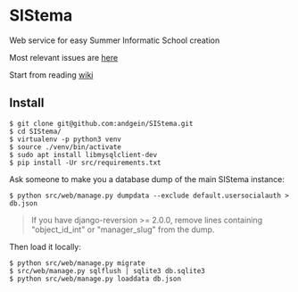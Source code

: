 SIStema
=======

Web service for easy Summer Informatic School creation

Most relevant issues are [here](https://github.com/andgein/SIStema/milestone/2)

Start from reading [wiki](https://github.com/andgein/SIStema/wiki)

## Install

    $ git clone git@github.com:andgein/SIStema.git
    $ cd SIStema/
    $ virtualenv -p python3 venv
    $ source ./venv/bin/activate
    $ sudo apt install libmysqlclient-dev
    $ pip install -Ur src/requirements.txt

Ask someone to make you a database dump of the main SIStema instance:

    $ python src/web/manage.py dumpdata --exclude default.usersocialauth > db.json

> If you have django-reversion >= 2.0.0, remove lines containing "object_id_int" or "manager_slug" from the dump.

Then load it locally:

    $ python src/web/manage.py migrate
    $ src/web/manage.py sqlflush | sqlite3 db.sqlite3
    $ python src/web/manage.py loaddata db.json
